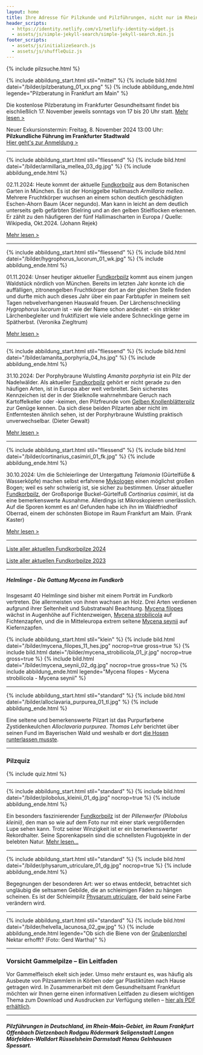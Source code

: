 ```yaml
---
layout: home
title: Ihre Adresse für Pilzkunde und Pilzführungen, nicht nur im Rhein-Main-Gebiet
header_scripts:
  - https://identity.netlify.com/v1/netlify-identity-widget.js
  - assets/js/simple-jekyll-search/simple-jekyll-search.min.js
footer_scripts:
  - assets/js/initializeSearch.js
  - assets/js/shuffleQuiz.js
---
```

{% include pilzsuche.html %}

{% include abbildung_start.html stil="mittel" %}
{% include bild.html datei="/bilder/pilzberatung_01_xx.png" %}
{% include abbildung_ende.html legende="Pilzberatung in Frankfurt am Main" %}

Die kostenlose Pilzberatung im Frankfurter Gesundheitsamt findet bis eischließlich 17. November jeweils sonntags von 17 bis 20 Uhr statt. [Mehr lesen >](/termine)

Neuer Exkursionstermin: Freitag, 8. November 2024 13:00 Uhr: **Pilzkundliche Führung im Frankfurter Stadtwald**\
[Hier geht's zur Anmeldung >](/termine)

- - -

{% include abbildung_start.html stil="fliessend" %}
{% include bild.html datei="/bilder/armillaria_mellea_03_dg.jpg" %}
{% include abbildung_ende.html %}

02.11.2024: Heute kommt der aktuelle [Fundkorbpilz](AA "Glossar-") aus dem Botanischen Garten in München. Es ist der Honiggelbe Hallimasch *Armillaria mellea*. Mehrere Fruchtkörper wuchsen an einem schon deutlich geschädigten Eschen-Ahorn Baum (Acer negundo). Man kann in leicht an dem deutlich unterseits gelb gefärbten Stielring und an den gelben Stielflocken erkennen. Er zählt zu den häufigeren der fünf Hallimascharten in Europa / Quelle: Wikipedia, Okt.2024. (Johann Rejek)

[Mehr lesen >](/pilze/armillaria-mellea-honiggelber-hallimasch)

<div style="clear:  both"></div>

- - -

{% include abbildung_start.html stil="fliessend" %}
{% include bild.html datei="/bilder/hygrophorus_lucorum_01_wk.jpg" %}
{% include abbildung_ende.html %}

01.11.2024: Unser heutiger aktueller [Fundkorbpilz](AA "Glossar-") kommt aus einem jungen Waldstück nördlich von München. Bereits im letzten Jahr konnte ich die auffälligen, zitronengelben Fruchtkörper dort an der gleichen Stelle finden und durfte mich auch dieses Jahr über ein paar Farbtupfer in meinem seit Tagen nebvelverhangenen Hauswald freuen. Der Lärchenschneckling *Hygrophorus lucorum* ist - wie der Name schon andeutet - ein strikter Lärchenbegleiter und fruktifiziert wie viele andere Schnecklinge gerne im Spätherbst. (Veronika Ziegltrum) 

[Mehr lesen >](/pilze/hygrophorus-lucorum-lärchenschneckling)

<div style="clear:  both"></div>

- - -

{% include abbildung_start.html stil="fliessend" %}
{% include bild.html datei="/bilder/amanita_porphyria_04_hs.jpg" %}
{% include abbildung_ende.html %}

31.10.2024: Der Porphybraune Wulstling *Amanita porphyria* ist ein Pilz der Nadelwälder. Als aktueller [Fundkorbpilz](AA "Glossar-") gehört er nicht gerade zu den häufigen Arten, ist in Europa aber weit verbreitet. Sein sicherstes Kennzeichen ist der in der Stielknolle wahrnehmbare Geruch nach Kartoffelkeller oder -keimen, den Pilzfreunde vom [Gelben Knollenblätterpilz](/pilze/amanita-citrina-gelber-knollenblätterpilz) zur Genüge kennen. Da sich diese beiden Pilzarten aber nicht im Entferntesten ähnlich sehen, ist der Porphyrbraune Wulstling praktisch unverwechselbar. (Dieter Gewalt)

[Mehr lesen >](/pilze/amanita-porphyria-porphyrbrauner-wulstling)

<div style="clear:  both"></div>

- - -

{% include abbildung_start.html stil="fliessend" %}
{% include bild.html datei="/bilder/cortinarius_casimiri_01_fk.jpg" %}
{% include abbildung_ende.html %}

30.10.2024: Um die Schleierlinge der Untergattung *Telamonia* (Gürtelfüße & Wasserköpfe) machen selbst erfahrene [Mykologen](Mykologie "Glossar") einen möglichst großen Bogen; weil es sehr schwierig ist, sie sicher zu bestimmen. Unser aktueller [Fundkorbpilz](AA "Glossar-"), der Großsporige Buckel-Gürtelfuß *Cortinarius casimiri*, ist da eine bemerkenswerte Ausnahme. Allerdings ist Mikroskopieren unerlässlich. Auf die Sporen kommt es an! Gefunden habe ich ihn im Waldfriedhof Oberrad, einem der schönsten Biotope im Raum Frankfurt am Main. (Frank Kaster)

[Mehr lesen >](/pilze/cortinarius-casimiri-großsporiger-buckel-gürtelfuß)

 <div style="clear:  both"></div>

- - -

[Liste aller aktuellen Fundkorbpilze 2024](/artikel/liste-aller-aktuellen-fundkorbpilze-2024.html)

[Liste aller aktuellen Fundkorbpilze 2023](/artikel/liste-aller-aktuellen-fundkorbpilze-2023.html)

- - -

##### Helmlinge - Die Gattung *Mycena* im Fundkorb

Insgesamt 40 Helmlinge sind bisher mit einem Porträt im Fundkorb vertreten. Die allermeisten von ihnen wachsen an Holz. Drei Arten verdienen aufgrund ihrer Seltenheit und Substratwahl Beachtung. [Mycena filopes](/pilze/mycena-filopes-zerbrechlicher-fadenhelmling) wächst in Augenhöhe auf Fichtenzweigen, [Mycena strobilicola](/pilze/mycena-strobilicola-fichtenzapfenhelmling) auf Fichtenzapfen, und die in Mitteleuropa extrem seltene [Mycena seynii](/pilze/mycena-seynii-mediterraner-kiefernzapfenhelmling) auf Kiefernzapfen.

{% include abbildung_start.html stil="klein" %}
{% include bild.html datei="/bilder/mycena_filopes_11_hes.jpg" nocrop=true gross=true %}
{% include bild.html datei="/bilder/mycena_strobilicola_01_jr.jpg" nocrop=true gross=true %}
{% include bild.html datei="/bilder/mycena_seynii_02_dg.jpg" nocrop=true gross=true %}
{% include abbildung_ende.html legende="Mycena filopes - Mycena strobilicola - Mycena seynii" %}

- - -

{% include abbildung_start.html stil="standard" %}
{% include bild.html datei="/bilder/alloclavaria_purpurea_01_tl.jpg" %}
{% include abbildung_ende.html %}

Eine seltene und bemerkenswerte Pilzart ist das Purpurfarbene Zystidenkeulchen *Alloclavaria purpurea*. *Thomas Lehr* berichtet über seinen Fund im Bayerischen Wald und weshalb er dort [die Hosen runterlassen musste](/pilze/alloclavaria-purpurea-purpurfarbenes-zystidenkeulchen).

- - -

### Pilzquiz

{% include quiz.html %}

- - -

{% include abbildung_start.html stil="standard" %}
{% include bild.html datei="/bilder/pilobolus_kleinii_01_dg.jpg" nocrop=true %}
{% include abbildung_ende.html %}

Ein besonders faszinierender [Fundkorbpilz](AA "Glossar-") ist der *Pillenwerfer (Pilobolus kleinii)*, den man so wie auf dem Foto nur mit einer stark vergrößernden Lupe sehen kann. Trotz seiner Winzigkeit ist er ein bemerkenswerter Rekordhalter. Seine Sporenkapseln sind die schnellsten Flugobjekte in der belebten Natur. [Mehr lesen...](/pilze/pilobolus-kleinii-pillenwerfer)

- - -

{% include abbildung_start.html stil="standard" %}
{% include bild.html datei="/bilder/physarum_utriculare_01_dg.jpg" nocrop=true %}
{% include abbildung_ende.html %}

Begegnungen der besonderen Art: wer so etwas entdeckt, betrachtet sich ungläubig die seltsamen Gebilde, die an schleimigen Fäden zu hängen scheinen. Es ist der Schleimpilz [Physarum utriculare](/pilze/physarum-utriculare-fadenfruchtschleimpilz), der bald seine Farbe verändern wird.

- - -

{% include abbildung_start.html stil="standard" %}
{% include bild.html datei="/bilder/helvella_lacunosa_02_gw.jpg" %}
{% include abbildung_ende.html legende="Ob sich die Biene von der <a href='/pilze/helvella-lacunosa-grubenlorchel'>Grubenlorchel</a> Nektar erhofft?  (Foto: Gerd Wartha)" %}

- - -

### Vorsicht Gammelpilze – Ein Leitfaden

Vor Gammelfleisch ekelt sich jeder. Umso mehr erstaunt es, was häufig als Ausbeute von Pilzsammlern in Körben oder gar Plastiktüten nach Hause getragen wird. In Zusammenarbeit mit dem Gesundheitsamt Frankfurt möchten wir Ihnen gerne einen informativen Leitfaden zu diesem wichtigen Thema zum Download und Ausdrucken zur Verfügung stellen – [hier als PDF erhältlich](/assets/docs/Fundkorb.de-Gammelpilze.pdf).

- - -

##### Pilzführungen in Deutschland, im Rhein-Main-Gebiet, im Raum Frankfurt Offenbach Dietzenbach Rodgau Rödermark Seligenstadt Langen Mörfelden-Walldort Rüsselsheim Darmstadt Hanau Gelnhausen Spessart.